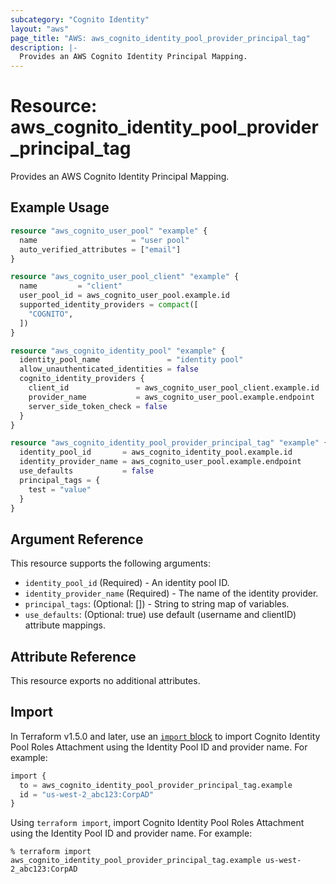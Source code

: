 ```yaml
---
subcategory: "Cognito Identity"
layout: "aws"
page_title: "AWS: aws_cognito_identity_pool_provider_principal_tag"
description: |-
  Provides an AWS Cognito Identity Principal Mapping.
---
```


# Resource: aws_cognito_identity_pool_provider_principal_tag

Provides an AWS Cognito Identity Principal Mapping.

## Example Usage

```terraform
resource "aws_cognito_user_pool" "example" {
  name                     = "user pool"
  auto_verified_attributes = ["email"]
}

resource "aws_cognito_user_pool_client" "example" {
  name         = "client"
  user_pool_id = aws_cognito_user_pool.example.id
  supported_identity_providers = compact([
    "COGNITO",
  ])
}

resource "aws_cognito_identity_pool" "example" {
  identity_pool_name               = "identity pool"
  allow_unauthenticated_identities = false
  cognito_identity_providers {
    client_id               = aws_cognito_user_pool_client.example.id
    provider_name           = aws_cognito_user_pool.example.endpoint
    server_side_token_check = false
  }
}

resource "aws_cognito_identity_pool_provider_principal_tag" "example" {
  identity_pool_id       = aws_cognito_identity_pool.example.id
  identity_provider_name = aws_cognito_user_pool.example.endpoint
  use_defaults           = false
  principal_tags = {
    test = "value"
  }
}
```

## Argument Reference

This resource supports the following arguments:

* `identity_pool_id` (Required) - An identity pool ID.
* `identity_provider_name` (Required) - The name of the identity provider.
* `principal_tags`: (Optional: []) - String to string map of variables.
* `use_defaults`: (Optional: true) use default (username and clientID) attribute mappings.

## Attribute Reference

This resource exports no additional attributes.

## Import

In Terraform v1.5.0 and later, use an [`import` block](https://developer.hashicorp.com/terraform/language/import) to import Cognito Identity Pool Roles Attachment using the Identity Pool ID and provider name. For example:

```terraform
import {
  to = aws_cognito_identity_pool_provider_principal_tag.example
  id = "us-west-2_abc123:CorpAD"
}
```

Using `terraform import`, import Cognito Identity Pool Roles Attachment using the Identity Pool ID and provider name. For example:

```console
% terraform import aws_cognito_identity_pool_provider_principal_tag.example us-west-2_abc123:CorpAD
```
